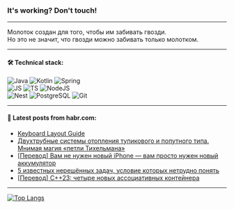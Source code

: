 ### It's working? Don't touch!

---
Молоток создан для того, чтобы им забивать гвозди. <br>
Но это не значит, что гвозди можно забивать только молотком.

---

#### 🛠️ Technical stack:

![Java](https://img.shields.io/badge/Java-informational?logo=Oracle&style=flat&logoColor=white&color=FF4500)
![Kotlin](https://img.shields.io/badge/Kotlin-informational?logo=Kotlin&style=flat&logoColor=white&color=774D97)
![Spring](https://img.shields.io/badge/SpringBoot-informational?logo=SpringBoot&style=flat&logoColor=white&color=6DB33F) <br>
![JS](https://img.shields.io/badge/JS-informational?logo=javaScript&style=flat&logoColor=black&color=F7Df1E)
![TS](https://img.shields.io/badge/TypeScript-informational?logo=typeScript&style=flat&logoColor=black&color=0667A8)
![NodeJS](https://img.shields.io/badge/NodeJS-informational?logo=node.js&style=flat&logoColor=white&color=70A760) <br>
![Nest](https://img.shields.io/badge/NestJS-informational?logo=NestJS&style=flat&logoColor=white&color=E0234E)
![PostgreSQL](https://img.shields.io/badge/PostgreSQL-informational?logo=PostgreSQL&style=flat&logoColor=white&color=DAA520)
![Git](https://img.shields.io/badge/Git-informational?logo=git&style=flat&logoColor=white&color=778899)

___

#### 💬 Latest posts from habr.com:

<!-- BLOG-POST-LIST:START -->
- [Keyboard Layout Guide](https://habr.com/ru/articles/770472/?utm_source=habrahabr&utm_medium=rss&utm_campaign=770472)
- [Двухтрубные системы отопления тупикового и попутного типа. Мнимая магия «петли Тихельмана»](https://habr.com/ru/articles/770464/?utm_source=habrahabr&utm_medium=rss&utm_campaign=770464)
- [[Перевод] Вам не нужен новый iPhone — вам просто нужен новый аккумулятор](https://habr.com/ru/articles/770436/?utm_source=habrahabr&utm_medium=rss&utm_campaign=770436)
- [5 известных нерешённых задач, условие которых нетрудно понять](https://habr.com/ru/articles/770426/?utm_source=habrahabr&utm_medium=rss&utm_campaign=770426)
- [[Перевод] C++23: четыре новых ассоциативных контейнера](https://habr.com/ru/companies/otus/articles/770404/?utm_source=habrahabr&utm_medium=rss&utm_campaign=770404)
<!-- BLOG-POST-LIST:END -->

---
[![Top Langs](https://github-readme-stats-git-master-advtsetting-gmailcom.vercel.app/api/top-langs/?username=zloylis&langs_count=10&hide_title=false&title_color=e6edf3&size_weight=0.5&count_weight=0.5&layout=compact&hide_border=true&theme=dracula)](https://github.com/zloylis)

<!-- ![GitHub stats](https://github-readme-stats-git-master-advtsetting-gmailcom.vercel.app/api?username=zloylis&show_icons=true&hide_border=true&theme=dracula&hide_title=true&include_all_commits=true&count_private=true&hide=contribs&hide_rank=true) -->
